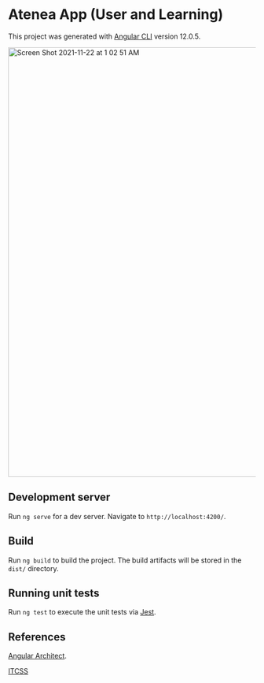 # Atenea App (User and Learning)

This project was generated with [Angular CLI](https://github.com/angular/angular-cli) version 12.0.5.

<img width="872" alt="Screen Shot 2021-11-22 at 1 02 51 AM" src="https://user-images.githubusercontent.com/3834909/142808991-862c551a-c520-4ccb-a37c-fcc4f8c284fe.png">

## Development server

Run `ng serve` for a dev server. Navigate to `http://localhost:4200/`.

## Build

Run `ng build` to build the project. The build artifacts will be stored in the `dist/` directory.

## Running unit tests

Run `ng test` to execute the unit tests via [Jest](https://jestjs.io/).


## References

[Angular Architect](https://tomastrajan.medium.com/how-to-build-epic-angular-app-with-clean-architecture-91640ed1656).

[ITCSS](https://developer.helpscout.com/seed/glossary/itcss/#:~:text=ITCSS%20is%20a%20CSS%20architecture,with%20mindful%20CSS%20code%20organization.)
